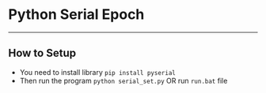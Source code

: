 # Python Serial Epoch
---
## How to Setup
- You need to install library
```pip install pyserial```
- Then run the program
```python serial_set.py```
OR
run ```run.bat``` file